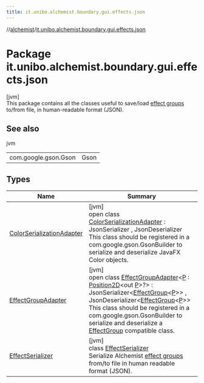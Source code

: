 ```yaml
---
title: it.unibo.alchemist.boundary.gui.effects.json
---
```

//[alchemist](../../index.html)/[it.unibo.alchemist.boundary.gui.effects.json](index.html)



# Package it.unibo.alchemist.boundary.gui.effects.json



[jvm]\
This package contains all the classes useful to save/load [effect groups](../it.unibo.alchemist.boundary.gui.effects/-effect-group/index.html) to/from file, in human-readable format (JSON).



## See also


jvm

| | |
|---|---|
| com.google.gson.Gson | Gson |



## Types


| Name | Summary |
|---|---|
| [ColorSerializationAdapter](-color-serialization-adapter/index.html) | [jvm]<br>open class [ColorSerializationAdapter](-color-serialization-adapter/index.html) : JsonSerializer<Color> , JsonDeserializer<Color> <br>This class should be registered in a com.google.gson.GsonBuilder to serialize and deserialize JavaFX Color objects. |
| [EffectGroupAdapter](-effect-group-adapter/index.html) | [jvm]<br>open class [EffectGroupAdapter](-effect-group-adapter/index.html)<[P](-effect-group-adapter/index.html) : [Position2D](../it.unibo.alchemist.model.interfaces/-position2-d/index.html)<out [P](-effect-group-adapter/index.html)>?> : JsonSerializer<[EffectGroup](../it.unibo.alchemist.boundary.gui.effects/-effect-group/index.html)<[P](-effect-group-adapter/index.html)>> , JsonDeserializer<[EffectGroup](../it.unibo.alchemist.boundary.gui.effects/-effect-group/index.html)<[P](-effect-group-adapter/index.html)>> <br>This class should be registered in a com.google.gson.GsonBuilder to serialize and deserialize a [EffectGroup](../it.unibo.alchemist.boundary.gui.effects/-effect-group/index.html) compatible class. |
| [EffectSerializer](-effect-serializer/index.html) | [jvm]<br>class [EffectSerializer](-effect-serializer/index.html)<br>Serialize Alchemist [effect groups](../it.unibo.alchemist.boundary.gui.effects/-effect-group/index.html) from/to file in human readable format (JSON). |

